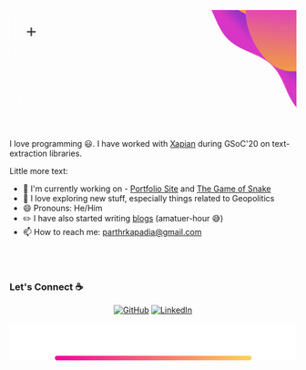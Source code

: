 ![Hi there 👋](./images/Intro.gif)

<br>

I love programming :smiley:. I have worked with [Xapian](https://xapian.org/) during GSoC'20 on text-extraction libraries.

Little more text:

 - 🔭 I'm currently working on - [Portfolio Site](https://github.com/Exter-dg/portfolio) and [The Game of Snake](https://github.com/Exter-dg/snake_game)
 - 💬 I love exploring new stuff, especially things related to Geopolitics
 - 😄 Pronouns: He/Him 
 - :pencil2: I have also started writing [blogs](https://medium.com/@exter-dg) (amatuer-hour :sweat_smile:)
 - 📫 How to reach me: [parthrkapadia@gmail.com](mailto:parthrkapadia@gmail.com)

<br><br>

### Let's Connect :coffee:
<p align="center">
	<a href="https://github.com/Exter-dg"> <img src="https://img.icons8.com/nolan/96/github.png" alt="GitHub"/></a>
	<a href="https://www.linkedin.com/in/parth-kapadia14/"> <img src="https://img.icons8.com/nolan/96/linkedin.png" alt="LinkedIn"/></a>
<!-- 	<a href="https://www.facebook.com/parth.kapadia.9822/"> <img src="https://img.icons8.com/nolan/96/facebook-new.png" alt="Facebook"/></a>
	<a href="https://twitter.com/Exter_dg"> <img src="https://img.icons8.com/nolan/96/twitter.png" alt="Twitter"/></a> -->
</p>

![See ya! 👋](./images/end.png)


<!--
**Exter-dg/Exter-dg** is a ✨ _special_ ✨ repository because its `README.md` (this file) appears on your GitHub profile.

Here are some ideas to get you started:

- 🔭 I’m currently working on ...
- 🌱 I’m currently learning ...
- 👯 I’m looking to collaborate on ...
- 🤔 I’m looking for help with ...
- 💬 Ask me about ...
- 📫 How to reach me: ...
- 😄 Pronouns: ...
- ⚡ Fun fact: ...
-->
